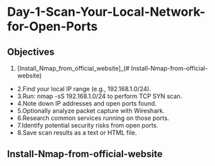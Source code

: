 # Day-1-Scan-Your-Local-Network-for-Open-Ports

## Objectives
 1. [Install_Nmap_from_official_website]_(# Install-Nmap-from-official-website)
- 2.Find your local IP range (e.g., 192.168.1.0/24).
- 3.Run: nmap -sS 192.168.1.0/24 to perform TCP SYN scan.
- 4.Note down IP addresses and open ports found.
- 5.Optionally analyze packet capture with Wireshark.
- 6.Research common services running on those ports.
- 7.Identify potential security risks from open ports.
- 8.Save scan results as a text or HTML file.
  
 ## Install-Nmap-from-official-website
